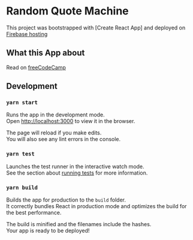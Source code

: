 # Random Quote Machine

This project was bootstrapped with [Create React App] and deployed on [Firebase hosting](https://qt-machine.web.app/)

## What this App about

Read on [freeCodeCamp](https://www.freecodecamp.org/learn/front-end-development-libraries/front-end-development-libraries-projects/build-a-random-quote-machine)

## Development

### `yarn start`

Runs the app in the development mode.\
Open [http://localhost:3000](http://localhost:3000) to view it in the browser.

The page will reload if you make edits.\
You will also see any lint errors in the console.

### `yarn test`

Launches the test runner in the interactive watch mode.\
See the section about [running tests](https://facebook.github.io/create-react-app/docs/running-tests) for more information.

### `yarn build`

Builds the app for production to the `build` folder.\
It correctly bundles React in production mode and optimizes the build for the best performance.

The build is minified and the filenames include the hashes.\
Your app is ready to be deployed!
